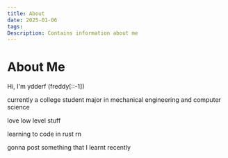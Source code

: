 ```yaml
---
title: About
date: 2025-01-06
tags:
Description: Contains information about me
---
```

# About Me

Hi, I'm ydderf (freddy[::-1])

currently a college student major in mechanical engineering and computer science

love low level stuff

learning to code in rust rn

gonna post something that I learnt recently
